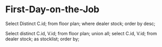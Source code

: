 # First-Day-on-the-Job

Select Distinct C.id;
from floor plan;
where dealer stock;
order by desc;


Select distinct C.id, V.id;
from floor plan;
union all;
select C.id, V.id;
from dealer stock;
as stocklist;
order by;
